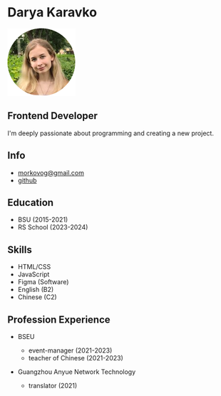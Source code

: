 # Darya Karavko

![My photo](photo.jpg)

## **Frontend Developer**

I'm deeply passionate about programming and creating a new project.

## Info

- morkovog@gmail.com
- [github](https://github.com/ground-cinnamon)

## Education

- BSU (2015-2021)
- RS School (2023-2024)

## Skills

- HTML/CSS
- JavaScript
- Figma (Software)
- English (B2)
- Chinese (C2)

## Profession Experience

- BSEU

  - event-manager (2021-2023)
  - teacher of Chinese (2021-2023)

- Guangzhou Anyue Network Technology
  - translator (2021)
